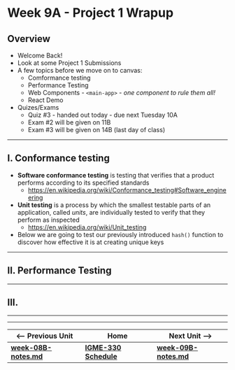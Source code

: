 # Week 9A - Project 1 Wrapup

## Overview

- Welcome Back!
- Look at some Project 1 Submissions
- A few topics before we move on to canvas:
  - Comformance testing
  - Performance Testing
  - Web Components - `<main-app>` - *one component to rule them all!*
  - React Demo
- Quizes/Exams
  - Quiz #3 - handed out today - due next Tuesday 10A
  - Exam #2 will be given on 11B
  - Exam #3 will be given on 14B (last day of class)

<hr>

## I. Conformance testing

- **Software conformance testing** is testing that verifies that a product performs according to its specified standards
  - https://en.wikipedia.org/wiki/Conformance_testing#Software_engineering
- **Unit testing** is a process by which the smallest testable parts of an application, called *units*, are individually tested to verify that they perform as inspected
  - https://en.wikipedia.org/wiki/Unit_testing
- Below we are going to test our previously introduced `hash()` function to discover how effective it is at creating unique keys

<hr>

## II. Performance Testing

<hr>

## III. 


<hr><hr>


| <-- Previous Unit | Home | Next Unit -->
| --- | --- | --- 
| [**week-08B-notes.md**](08B.md)   |  [**IGME-330 Schedule**](../schedule.md) | [**week-09B-notes.md**](09B.md) 

